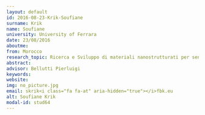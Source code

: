 ```yaml
---
layout: default 
id: 2016-08-23-Krik-Soufiane
surname: Krik
name: Soufiane
university: University of Ferrara
date: 23/08/2016
aboutme: 
from: Morocco
research_topic: Ricerca e Sviluppo di materiali nanostrutturati per sensori di gas 
abstract: 
advisor: Bellutti Pierluigi
keywords: 
website: 
img: no_picture.jpg
email: skrik<i class="fa fa-at" aria-hidden="true"></i>fbk.eu
alt: Soufiane Krik
modal-id: stud64
---
```

